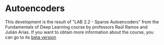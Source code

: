 # Autoencoders

This development is the result of "LAB 2.2 - Sparse Autoencoders" from the Fundamentals of Deep Learning course by professors Raúl Ramos and Julián Arias. If you want to obtain more information about the course, you can go to its [beta version](https://rramosp.github.io/2021.deeplearning/intro.html)
